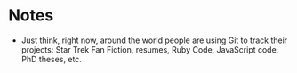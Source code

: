 # Notes

- Just think, right now, around the world people are using Git to track their projects: Star Trek Fan Fiction, resumes, Ruby Code, JavaScript code, PhD theses, etc.